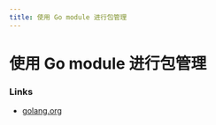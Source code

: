 ```yaml
---
title: 使用 Go module 进行包管理
---
```


# 使用 Go module 进行包管理

### Links

- [golang.org](https://golang.org/doc/tutorial/call-module-code)

